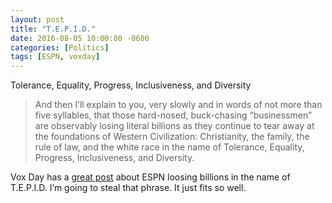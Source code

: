 ```yaml
---
layout: post
title: "T.E.P.I.D."
date: 2016-08-05 10:00:00 -0600
categories: [Politics]
tags: [ESPN, voxday]
---
```


Tolerance, Equality, Progress, Inclusiveness, and Diversity

> And then I’ll explain to you, very slowly and in words of not more than five syllables, that those hard-nosed, buck-chasing “businessmen” are observably losing literal billions as they continue to tear away at the foundations of Western Civilization: Christianity, the family, the rule of law, and the white race in the name of Tolerance, Equality, Progress, Inclusiveness, and Diversity.

Vox Day has a [great post](https://voxday.net/2016/08/the-cost-of-sjw-convergence/) about ESPN loosing billions in the name of T.E.P.I.D. I’m going to steal that phrase. It just fits so well.
